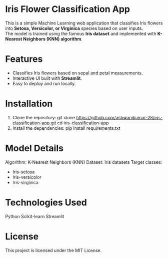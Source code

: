 #  Iris Flower Classification App
This is a simple Machine Learning web application that classifies Iris flowers into **Setosa, Versicolor, or Virginica** species based on user inputs.  
The model is trained using the famous **Iris dataset** and implemented with **K-Nearest Neighbors (KNN) algorithm**.

# Features
- Classifies Iris flowers based on sepal and petal measurements.
- Interactive UI built with **Streamlit**.
- Easy to deploy and run locally.

# Installation
1. Clone the repository:
   git clone https://github.com/ashwanikumar-28/iris-classification-app.git
   cd iris-classification-app
2. Install the dependencies:
    pip install requirements.txt

# Model Details
Algorithm: K-Nearest Neighbors (KNN)
Dataset: Iris datasets
Target classes:
- Iris-setosa
- Iris-versicolor
- Iris-virginica

# Technologies Used
Python
Scikit-learn
Streamlit

# License
This project is licensed under the MIT License.
